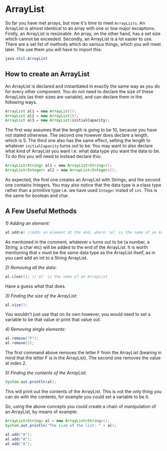 ArrayList
===

So far you have met arrays, but now it's time to meet `ArrayLists`. An ArrayList is almost identical to an array with one or tow major exceptions. Firstly, an ArrayList is resizeable. An array, on the other hand, has a set size which cannot be exceeded. Secondly, an ArrayList is a lot easier to use. There are a set list of methods which do various things, which you will meet later. The use them you will have to import this:

```java
java.util.ArrayList
```

## How to create an ArrayList

An ArrayList is declared and instantiated in exactly the same way as you do for every other component. You do not need to declare the size of these ArrayLists (as their sizes are variable), and can declare them in the following ways.

```java
ArrayList al1 = new ArrayList();
ArrayList al2 = new ArrayList(5);
ArrayList al3 = new ArrayList(initialCapacity);
```

The first way assumes that the length is going to be 10, because you have not stated otherwise. The second one however does declare a length, which is 5. The third one also has the same effect, setting the length to whatever `initialCapacity` turns out to be. You may want to also declare what kind of ArrayList you want i.e. what data type you want the data to be. To do this you will need to instead declare this:

```java
ArrayList<String> al1 = new ArrayList<String>();
ArrayList<Integer> al2 = new ArrayList<Integer>();
```

As expected, the first one creates an ArrayList with Strings, and the second one contains Integers. You may also notice that the data type is a class type rather than a primitive type i.e. we have used `Integer` insted of `int`. This is the same for boolean and char.

## A Few Useful Methods

*1) Adding an element:*

```java
al.add(e) //Adds an element at the end, where 'al' is the name of an ArrayList
```

As mentioned in the comment, whatever `e` turns out to be (a number, a String, a char etc) will be added to the end of the ArrayList. It is worth mentioning that `e` must be the same data type as the ArrayList itself, as in you cant add an int to a String ArrayList.

*2) Removing all the data:*

```java
al.clear(); //'al' is the name of an ArrayList
```

Have a guess what that does.

*3) Finding the size of the ArrayList:*

```java
al.size();
```

You wouldn't just use that on its own however, you would need to set a variable to be that value or print that value out. 

*4) Removing single elements:*

```java
al.remove("F");
al.remove(2);
```

The first command above removes the letter F from the ArrayList (bearing in mind that the letter F is in the ArrayList). The second one removes the value at index 2.

*5) Finding the contents of the ArrayList:*

```java
System.out.println(al);
```

This will print out the contents of the ArrayList. This is not the only thing you can do with the contents, for example you could set a variable to be it.

So, using the above concepts you could create a chain of manipulation of an ArrayList, by means of example:

```java
ArrayList<String> al = new ArrayList<String>();
System.out.println("The size of the list: " + al);

al.add("A");
al.add("A");
al.add("A");
